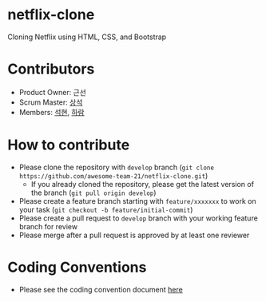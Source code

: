 # netflix-clone
Cloning Netflix using HTML, CSS, and Bootstrap

# Contributors
- Product Owner: 근선
- Scrum Master: [상석](https://github.com/ldss3sang)
- Members: [석현](https://github.com/tktjrgus12), [하람](https://github.com/kharam1436)

# How to contribute
- Please clone the repository with `develop` branch (`git clone https://github.com/awesome-team-21/netflix-clone.git`)
  - If you already cloned the repository, please get the latest version of the branch (`git pull origin develop`)
- Please create a feature branch starting with `feature/xxxxxxx` to work on your task (`git checkout -b feature/initial-commit`)
- Please create a pull request to `develop` branch with your working feature branch for review
- Please merge after a pull request is approved by at least one reviewer

# Coding Conventions
- Please see the coding convention document [here](/docs/conventions.md)
